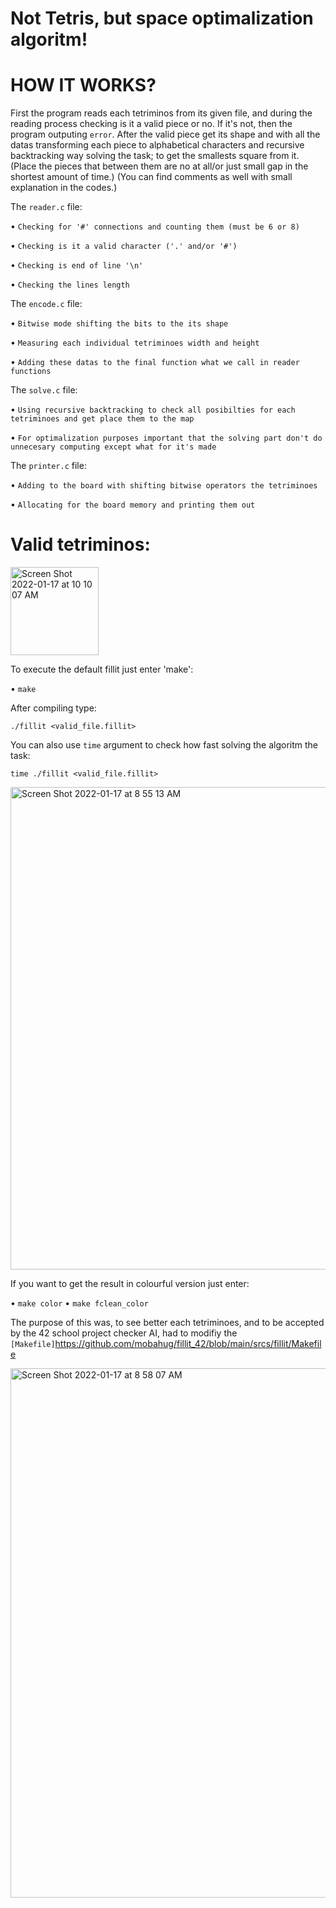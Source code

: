 # Not Tetris, but space optimalization algoritm!

# HOW IT WORKS?

First the program reads each tetriminos from its given file, and during the reading process checking is it a valid piece or no.
If it's not, then the program outputing `error`.
After the valid piece get its shape and with all the datas transforming each piece to alphabetical characters and recursive backtracking way solving the task;
to get the smallests square from it. (Place the pieces that between them are no at all/or just small gap in the shortest amount of time.)
(You can find comments as well with small explanation in the codes.)

The `reader.c` file:

• `Checking for '#' connections and counting them (must be 6 or 8)`

• `Checking is it a valid character ('.' and/or '#')`

• `Checking is end of line '\n'`

• `Checking the lines length`

The `encode.c` file:

• `Bitwise mode shifting the bits to the its shape`

• `Measuring each individual tetriminoes width and height`

• `Adding these datas to the final function what we call in reader functions`

The `solve.c` file:

• `Using recursive backtracking to check all posibilties for each tetriminoes and get place them to the map`

• `For optimalization purposes important that the solving part don't do unnecesary computing except what for it's made`

The `printer.c` file:

• `Adding to the board with shifting bitwise operators the tetriminoes`

• `Allocating for the board memory and printing them out`


# Valid tetriminos:

<img width="141" alt="Screen Shot 2022-01-17 at 10 10 07 AM" src="https://user-images.githubusercontent.com/83179142/149731628-443d7714-a11b-4d92-8ce3-31abbcde5add.png">

To execute the default fillit just enter 'make':

• `make`

After compiling type:

`./fillit <valid_file.fillit>`

You can also use `time` argument to check how fast solving the algoritm the task:

`time ./fillit <valid_file.fillit>`

<img width="772" alt="Screen Shot 2022-01-17 at 8 55 13 AM" src="https://user-images.githubusercontent.com/83179142/149721771-b9c0ea7c-7648-452b-bd14-58db48327007.png">

If you want to get the result in colourful version just enter:

• `make color`
• `make fclean_color`

The purpose of this was, to see better each tetriminoes, and to be accepted by the 42 school project checker AI, had to modifiy the `[Makefile]`https://github.com/mobahug/fillit_42/blob/main/srcs/fillit/Makefile

<img width="847" alt="Screen Shot 2022-01-17 at 8 58 07 AM" src="https://user-images.githubusercontent.com/83179142/149722069-b00eb82b-247b-4abe-aa11-22858f1859a9.png">

